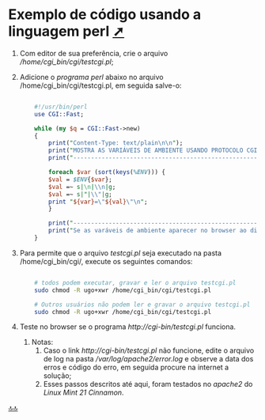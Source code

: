 <div class="header" id="myHeader">
  <div class="navbar" w3-include-html="/menu.inc"> </div>
</div>
<div class="title"><script> document.write(document.title);</script></div>  
<main>
<!-- markdownlint-disable-next-line -->
<span id="topo"><span>

# Exemplo de código usando a linguagem perl <a href="teste_do_protocolo_cgi_usando_a_linguagem_perl.html" target="_blank" title="Pressione aqui para expandir este documento em nova aba."> ➚ </a>

1. Com editor de sua preferência, crie o arquivo _/home/cgi_bin/cgi/testcgi.pl_;
2. Adicione o _programa perl_ abaixo no arquivo /home/cgi_bin/cgi/testcgi.pl, em seguida salve-o:

   ```perl

       #!/usr/bin/perl
       use CGI::Fast;

       while (my $q = CGI::Fast->new)
       {
           print("Content-Type: text/plain\n\n");
           print("MOSTRA AS VARIÁVEIS DE AMBIENTE USANDO PROTOCOLO CGI\n\n");
           print("------------------------------------------------------------------\n\n");

           foreach $var (sort(keys(%ENV))) {
           $val = $ENV{$var};
           $val =~ s|\n|\\n|g;
           $val =~ s|"|\\"|g;
           print "${var}=\"${val}\"\n";
           }

           print("------------------------------------------------------------------\n\n");
           print("Se as varáveis de ambiente aparecer no browser ao digitar o link http://cgi_bin/testcgi.sh, o site cgi_bin está configurado e funcionando/\n");
       }
   ```

3. Para permite que o arquivo _testcgi.pl_ seja executado na pasta /home/cgi_bin/cgi/, execute os seguintes comandos:

   ```bash

       # todos podem executar, gravar e ler o arquivo testcgi.pl
       sudo chmod -R ugo+xwr /home/cgi_bin/cgi/testcgi.pl

       # Outros usuários não podem ler e gravar o arquivo testcgi.pl
       sudo chmod -R ugo+xwr /home/cgi_bin/cgi/testcgi.pl

   ```

4. Teste no browser se o programa _http://cgi-bin/testcgi.pl_ funciona.
   1. Notas:
      1. Caso o link _http://cgi-bin/testcgi.pl_ não funcione, edite o arquivo de log na pasta _/var/log/apache2/error.log_ e observe a data dos erros e código do erro, em seguida procure na internet a solução;
      2. Esses passos descritos até aqui, foram testados no _apache2_ do _Linux Mint 21 Cinnamon_.

</main>

<!-- markdownlint-disable-next-line -->
<script>  includeHTML(); FixHeader(window,"myHeader"); </script>
[🔝🔝](#topo "Retorna ao topo")